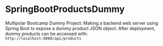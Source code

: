 # SpringBootProductsDummy

Multipolar Bootcamp Dummy Project: Making a backend web server using Spring Boot to expose a dummy product JSON object.
After deployment, dummy products can be accessed with:
`http://localhost:8080/api/products`
